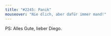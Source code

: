 ```yaml
---
title: "#2245: Panik"
mouseover: "Nie dlich, aber dafür immer mand!"
---
```


PS: Alles Gute, lieber Diego.


